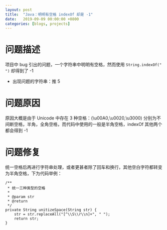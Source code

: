 ```yaml
---
layout: post
title:  "Java：明明有空格 indexOf 却是 -1"
date:   2019-09-09 00:00:00 +0800
categories: [blogs, projects]
---
```


# 问题描述
项目中 bug 引出的问题，一个字符串中明明有空格，然而使用 `String.indexOf(" ")` 却得到了 -1

- 出现问题的字符串：推 5


# 问题原因
原因大概是由于 Unicode 中存在 3 种空格：(\u00A0,\u0020,\u3000) 分别为不间断空格，半角，全角空格，而代码中使用的一般是半角空格，indexOf 其他两个都会得到 -1

# 问题修复
统一空格后再进行字符串处理，或者更甚者除了回车和换行，其他空白字符都转变为半角空格，下为代码举例：

```
/**
 * 统一三种类型的空格
 *
 * @param str
 * @return
 */
private String unitizeSpace(String str) {
    str = str.replaceAll("[^\\S\\r\\n]+", " ");
    return str;
}
```
